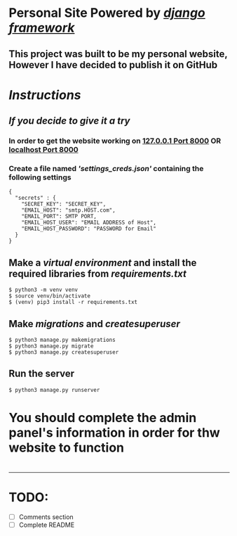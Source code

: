 # Personal Site Powered by _[django framework](https://djangoproject.com)_
## This project was built to be my personal website, However I have decided to publish it on GitHub 
# _Instructions_
## _If you decide to give it a try_
### In order to get the website working on [127.0.0.1 Port 8000](http://127.0.0.1:8000) OR [localhost Port 8000](http://localhost:8000)
### Create a file named _'settings_creds.json'_ containing the following settings
```
{
  "secrets" : {
    "SECRET_KEY": "SECRET_KEY",
    "EMAIL_HOST": "smtp.HOST.com",
    "EMAIL_PORT": SMTP PORT,
    "EMAIL_HOST_USER": "EMAIL ADDRESS of Host",
    "EMAIL_HOST_PASSWORD": "PASSWORD for Email"
  }
}
```
## Make a _virtual environment_ and install the required libraries from _requirements.txt_
```
$ python3 -m venv venv
$ source venv/bin/activate
$ (venv) pip3 install -r requirements.txt
```
## Make _migrations_ and _createsuperuser_  
``` 
$ python3 manage.py makemigrations
$ python3 manage.py migrate
$ python3 manage.py createsuperuser
```
## Run the server 
```
$ python3 manage.py runserver
```
# You should complete the admin panel's information in order for thw website to function
# <hr />
# TODO: 
- [ ] Comments section
- [ ] Complete README

<br /><br /><br /><br /><br /><br />
